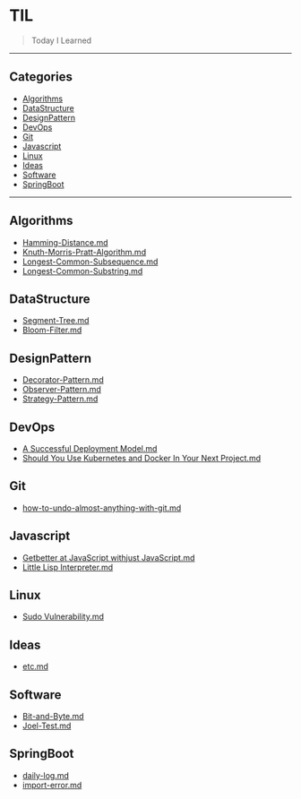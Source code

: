 # TIL

> Today I Learned

---

## Categories

- [Algorithms](#algorithms)
- [DataStructure](#dataStructure)
- [DesignPattern](#designPattern)
- [DevOps](#devOps)
- [Git](#git)
  <!-- * [Database](#database) -->
  <!-- * [Design-patterns](#design-patterns) -->
  <!-- * [Git](#git) -->
- [Javascript](#javascript)
- [Linux](#linux)
- [Ideas](#ideas)
- [Software](#software)
- [SpringBoot](#SpringBoot)

---

## Algorithms

- [Hamming-Distance.md](Algorithms/Hamming-Distance.md)
- [Knuth-Morris-Pratt-Algorithm.md](Algorithms/Knuth-Morris-Pratt-Algorithm.md)
- [Longest-Common-Subsequence.md](Algorithms/Longest-Common-Subsequence.md)
- [Longest-Common-Substring.md](Algorithms/Longest-Common-Substring.md)

## DataStructure

- [Segment-Tree.md](DataStructure/Segment-Tree.md)
- [Bloom-Filter.md](DataStructure/Bloom-Filter.md)

## DesignPattern

- [Decorator-Pattern.md](DesignPattern/Decorator-Pattern.md)
- [Observer-Pattern.md](DesignPattern/Observer-Pattern.md)
- [Strategy-Pattern.md](DesignPattern/Strategy-Pattern.md)

## DevOps

- [A Successful Deployment Model.md](DevOps/A-successful-deployment-model.md)
- [Should You Use Kubernetes and Docker In Your Next Project.md](DevOps/Should-You-Use-Kubernetes-and-Docker-In-Your-Next-Project.md)

## Git

- [how-to-undo-almost-anything-with-git.md](Git/how-to-undo-almost-anything-with-git.md)

## Javascript

- [Getbetter at JavaScript withjust JavaScript.md](Javascript/Get-better-at-JavaScript-with-just-JavaScript.md)
- [Little Lisp Interpreter.md](Javascript/Little-Lisp-Interpreter.md)

## Linux

- [Sudo Vulnerability.md](Linux/sudo-vulnerability.md)

## Ideas

- [etc.md](Ideas/etc.md)

## Software

- [Bit-and-Byte.md](Software/Bit-and-Byte.md)
- [Joel-Test.md](Software/Joel-Test.md)

## SpringBoot

- [daily-log.md](SpringBoot/daily-log.md)
- [import-error.md](SpringBoot/import-error.md)
